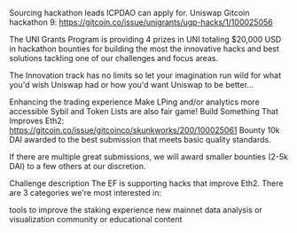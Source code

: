 Sourcing hackathon leads ICPDAO can apply for.
Uniswap Gitcoin hackathon 9:
https://gitcoin.co/issue/unigrants/ugp-hacks/1/100025056

The UNI Grants Program is providing 4 prizes in UNI totaling $20,000 USD in hackathon bounties for building the most the innovative hacks and best solutions tackling one of our challenges and focus areas.

The Innovation track has no limits so let your imagination run wild for what you'd wish Uniswap had or how you'd want Uniswap to be better...

Enhancing the trading experience
Make LPing and/or analytics more accessible
Sybil and Token Lists are also fair game!
Build Something That Improves Eth2:
https://gitcoin.co/issue/gitcoinco/skunkworks/200/100025061
Bounty
10k DAI awarded to the best submission that meets basic quality standards.

If there are multiple great submissions, we will award smaller bounties (2-5k DAI) to a few others at our discretion.

Challenge description
The EF is supporting hacks that improve Eth2. There are 3 categories we're most interested in:

tools to improve the staking experience
new mainnet data analysis or visualization
community or educational content
